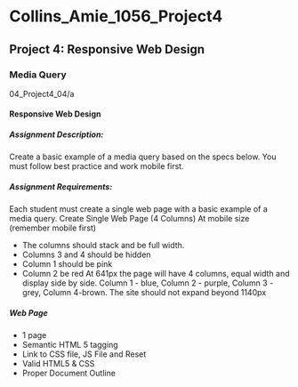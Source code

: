 # Collins_Amie_1056_Project4
## Project 4: Responsive Web Design
### Media Query
04_Project4_04/a
#### Responsive Web Design
##### Assignment Description:
Create a basic example of a media query based on the specs below. You must
follow best practice and work mobile first.
##### Assignment Requirements:
Each student must create a single web page with a basic example of a media
query.
Create Single Web Page (4 Columns)
At mobile size (remember mobile first)
* The columns should stack and be full width.
* Columns 3 and 4 should be hidden
* Column 1 should be pink
*  Column 2 be red
At 641px the page will have
4 columns, equal width and display side by side.
Column 1 - blue, Column 2 - purple, Column 3 - grey, Column 4-brown.
The site should not expand beyond 1140px
##### Web Page
* 1 page
* Semantic HTML 5 tagging
* Link to CSS file, JS File and Reset
* Valid HTML5 & CSS
* Proper Document Outline 
